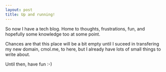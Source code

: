 ```yaml
---
layout: post
title: Up and running!
---
```


So now I have a tech blog. Home to thoughts, frustrations, fun, and hopefully some knowledge too at some point.

Chances are that this place will be a bit empty until I suceed in transfering my new domain, cmol.me, to here, but I already have lots of small things to write about.

Until then, have fun :-)
